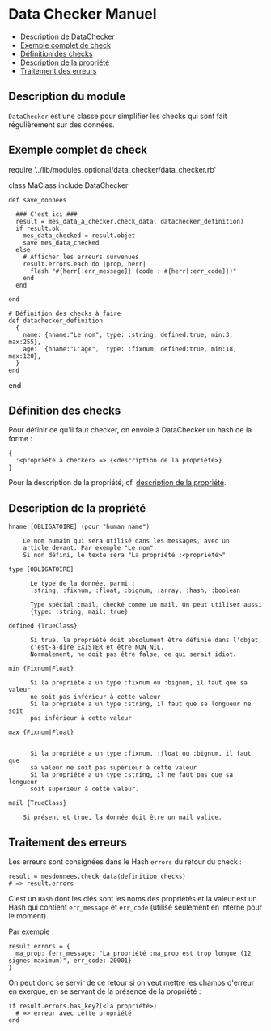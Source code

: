 # Data Checker Manuel

* [Description de DataChecker](#descriptionmodule)
* [Exemple complet de check](#exempledecheck)
* [Définition des checks](#definitiondeschecks)
* [Description de la propriété](#descriptiondelapropriete)
* [Traitement des erreurs](#traitementdeserreurs)

<a name='descriptionmodule'></a>

## Description du module


`DataChecker` est une classe pour simplifier les checks qui sont fait régulièrement sur des données.


<a name='exempledecheck'></a>

## Exemple complet de check

  require '../lib/modules_optional/data_checker/data_checker.rb'

  class MaClass
    include DataChecker

    def save_donnees

      ### C'est ici ###
      result = mes_data_a_checker.check_data( datachecker_definition)
      if result.ok
        mes_data_checked = result.objet
        save mes_data_checked
      else
        # Afficher les erreurs survenues
        result.errors.each do |prop, herr|
          flash "#{herr[:err_message]} (code : #{herr[:err_code]})"
        end
      end

    end

    # Définition des checks à faire
    def datachecker_definition
      {
        name: {hname:"Le nom", type: :string, defined:true, min:3, max:255},
        age:  {hname:"L'âge",  type: :fixnum, defined:true, min:18, max:120},
      }
    end
  end


<a name='definitiondeschecks'></a>

## Définition des checks

Pour définir ce qu'il faut checker, on envoie à DataChecker un hash de la forme :

    {
      :<propriété à checker> => {<description de la propriété>}
    }

Pour la description de la propriété, cf. [description de la propriété](#descriptiondelapropriete).

<a name='descriptiondelapropriete'></a>

## Description de la propriété


    hname [OBLIGATOIRE] (pour "human name")

        Le nom humain qui sera utilisé dans les messages, avec un
        article devant. Par exemple "Le nom".
        Si non défini, le texte sera "La propriété :<propriété>"

    type [OBLIGATOIRE]

          Le type de la donnée, parmi :
          :string, :fixnum, :float, :bignum, :array, :hash, :boolean

          Type spécial :mail, checké comme un mail. On peut utiliser aussi
          {type: :string, mail: true}

    defined {TrueClass}

          Si true, la propriété doit absolument être définie dans l'objet,
          c'est-à-dire EXISTER et être NON NIL.
          Normalement, ne doit pas être false, ce qui serait idiot.

    min {Fixnum|Float}

          Si la propriété a un type :fixnum ou :bignum, il faut que sa valeur
          ne soit pas inférieur à cette valeur
          Si la propriété a un type :string, il faut que sa longueur ne soit
          pas inférieur à cette valeur

    max {Fixnum|Float}


          Si la propriété a un type :fixnum, :float ou :bignum, il faut que
          sa valeur ne soit pas supérieur à cette valeur
          Si la propriété a un type :string, il ne faut pas que sa longueur
          soit supérieur à cette valeur.

    mail {TrueClass}

        Si présent et true, la donnée doit être un mail valide.


<a name='traitementdeserreurs'></a>

## Traitement des erreurs

Les erreurs sont consignées dans le Hash `errors` du retour du check :

    result = mesdonnees.check_data(definition_checks)
    # => result.errors

C'est un `Hash` dont les clés sont les noms des propriétés et la valeur est un Hash qui contient `err_message` et `err_code` (utilisé seulement en interne pour le moment).

Par exemple :

    result.errors = {
      ma_prop: {err_message: "La propriété :ma_prop est trop longue (12 signes maximum)", err_code: 20001}
    }

On peut donc se servir de ce retour si on veut mettre les champs d'erreur en exergue, en se servant de la présence de la propriété :

    if result.errors.has_key?(<la propriété>)
      # => erreur avec cette propriété
    end

